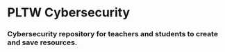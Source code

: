 # PLTW Cybersecurity
### Cybersecurity repository for teachers and students to create and save resources.
